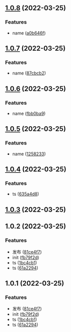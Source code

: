 ## [1.0.8](https://github.com/youtingkun/http/compare/v1.0.7...v1.0.8) (2022-03-25)


### Features

* name ([a0b646f](https://github.com/youtingkun/http/commit/a0b646f9f177c79ced92c5c2e4cb99b656dd38ae))



## [1.0.7](https://github.com/youtingkun/http/compare/v1.0.6...v1.0.7) (2022-03-25)


### Features

* name ([87cbcb2](https://github.com/youtingkun/http/commit/87cbcb2e49482524592a9c3b6bf2666e3900520a))



## [1.0.6](https://github.com/youtingkun/http/compare/v1.0.5...v1.0.6) (2022-03-25)


### Features

* name ([fbb0ba9](https://github.com/youtingkun/http/commit/fbb0ba9583d076e5ba4a122c03550b1845d7c7ab))



## [1.0.5](https://github.com/youtingkun/http/compare/v1.0.4...v1.0.5) (2022-03-25)


### Features

* name ([1258233](https://github.com/youtingkun/http/commit/1258233f9ec3af583a39d3a87bab2170ebc06200))



## [1.0.4](https://github.com/youtingkun/http/compare/v1.0.3...v1.0.4) (2022-03-25)


### Features

* ts ([635a4d8](https://github.com/youtingkun/http/commit/635a4d81f0fa345ed851c9825e8b7cdb58e6f1a1))



## [1.0.3](https://github.com/youtingkun/http/compare/v1.0.2...v1.0.3) (2022-03-25)



## 1.0.2 (2022-03-25)


### Features

* 发布 ([81ce4f7](https://github.com/youtingkun/http/commit/81ce4f728a42de4782868080b30e84e005c6c1fb))
* init ([fb79f2d](https://github.com/youtingkun/http/commit/fb79f2d4913b3b0c7c2cc6610fca23173ab540db))
* ts ([1bc4cb1](https://github.com/youtingkun/http/commit/1bc4cb1b951547f13f4d218be826a66ebacb4b4e))
* ts ([61a2294](https://github.com/youtingkun/http/commit/61a2294cd366f506d64d4bedbecdcf80a9b888f5))



## 1.0.1 (2022-03-25)


### Features

* 发布 ([81ce4f7](https://github.com/youtingkun/http/commit/81ce4f728a42de4782868080b30e84e005c6c1fb))
* init ([fb79f2d](https://github.com/youtingkun/http/commit/fb79f2d4913b3b0c7c2cc6610fca23173ab540db))
* ts ([1bc4cb1](https://github.com/youtingkun/http/commit/1bc4cb1b951547f13f4d218be826a66ebacb4b4e))
* ts ([61a2294](https://github.com/youtingkun/http/commit/61a2294cd366f506d64d4bedbecdcf80a9b888f5))



